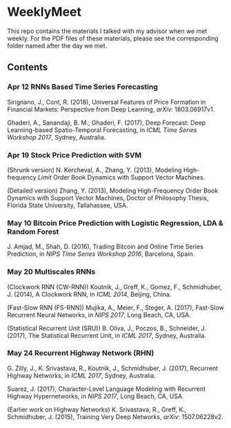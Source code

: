 # WeeklyMeet
This repo contains the materials I talked with my advisor when we met weekly. For the PDF files of these materials, please see the corresponding folder named after the day we met. 

## Contents 
### Apr 12  RNNs Based Time Series Forecasting
Sirignano, J., Cont, R. (2018), Universal Features of Price Formation in Financial Markets: Perspective from Deep Learning, *arXiv*: 1803.06917v1. 

Ghaderi, A., Sanandaji, B. M., Ghaderi, F. (2017), Deep Forecast: Deep Learning-based Spatio-Temporal Forecasting, in *ICML Time Series Workshop 2017*, Sydney, Australia.  

### Apr 19  Stock Price Prediction with SVM
(Shrunk version) N. Kercheval, A., Zhang, Y. (2013), Modeling High-frequency *Limit* Order Book Dynamics with Support Vector Machines. 

(Detailed version) Zhang, Y. (2013), Modeling High-Frequency Order Book Dynamics with Support Vector Machines, Doctor of Philosophy Thesis, Florida State University, Tallahassee, USA. 

### May 10  Bitcoin Price Prediction with Logistic Regression, LDA & Random Forest
J. Amjad, M., Shah, D. (2016), Trading Bitcoin and Online Time Series Prediction, in *NIPS Time Series Workshop 2016*, Barcelona, Spain.  

### May 20  Multiscales RNNs
(Clockwork RNN (CW-RNN)) Koutník, J., Greff, K., Gomez, F., Schmidhuber, J. (2014), A Clockwork RNN, in *ICML 2014*, Beijing, China. 

(Fast-Slow RNN (FS-RNN)) Mujika, A., Meier, F., Steger, A. (2017), Fast-Slow Recurrent Neural Networks, in *NIPS 2017*, Long Beach, CA, USA. 

(Statistical Recurrent Unit (SRU)) B. Oliva, J., Poczos, B., Schneider, J. (2017), The Statistical Recurrent Unit, in *ICML 2017*, Sydney, Australia. 

### May 24  Recurrent Highway Network (RHN) 
G. Zilly, J., K. Srivastava, R., Koutník, J., Schmidhuber, J. (2017), Recurrent Highway Networks, in *ICML 2017*, Sydney, Australia. 

Suarez, J. (2017), Character-Level Language Modeling with Recurrent Highway Hypernetworks, in *NIPS 2017*, Long Beach, CA, USA. 

(Earlier work on Highway Networks) K. Srivastava, R., Greff, K., Schmidhuber, J. (2015), Training Very Deep Networks, *arXiv*: 1507.06228v2. 

